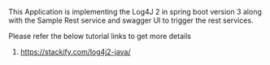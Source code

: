 This Application is implementing the Log4J 2 in spring boot version 3 along with the Sample Rest service and swagger UI to trigger the rest services.

Please refer the below tutorial links to get more details
1. https://stackify.com/log4j2-java/

